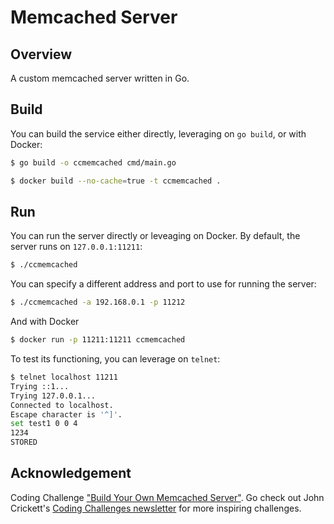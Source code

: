 # Memcached Server

## Overview

A custom memcached server written in Go.

## Build

You can build the service either directly, leveraging on `go build`, or with Docker:
```bash
$ go build -o ccmemcached cmd/main.go
```

```bash
$ docker build --no-cache=true -t ccmemcached .
```

## Run

You can run the server directly or leveaging on Docker.
By default, the server runs on `127.0.0.1:11211`:

```bash
$ ./ccmemcached
```

You can specify a different address and port to use for running the server:

```bash
$ ./ccmemcached -a 192.168.0.1 -p 11212
```

And with Docker
```bash
$ docker run -p 11211:11211 ccmemcached
```

To test its functioning, you can leverage on `telnet`:

```bash
$ telnet localhost 11211
Trying ::1...
Trying 127.0.0.1...
Connected to localhost.
Escape character is '^]'.
set test1 0 0 4
1234
STORED
```

## Acknowledgement

Coding Challenge ["Build Your Own Memcached Server"](https://codingchallenges.fyi/challenges/challenge-memcached/). Go check out John Crickett's [Coding Challenges newsletter](https://codingchallenges.fyi/) for more inspiring challenges.
